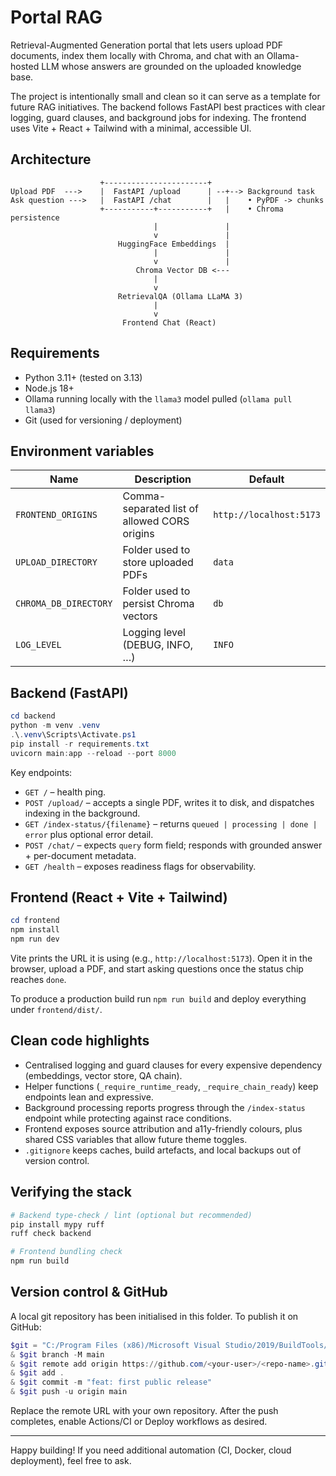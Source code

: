 ﻿# Portal RAG

Retrieval-Augmented Generation portal that lets users upload PDF documents, index them locally with Chroma, and chat with an Ollama-hosted LLM whose answers are grounded on the uploaded knowledge base.

The project is intentionally small and clean so it can serve as a template for future RAG initiatives. The backend follows FastAPI best practices with clear logging, guard clauses, and background jobs for indexing. The frontend uses Vite + React + Tailwind with a minimal, accessible UI.

## Architecture

```
                    +-----------------------+
Upload PDF  --->    |  FastAPI /upload      | --+--> Background task
Ask question --->   |  FastAPI /chat        |   |    • PyPDF -> chunks
                    +-----------+-----------+   |    • Chroma persistence
                                |               |
                                v               |
                        HuggingFace Embeddings  |
                                |               |
                                v               |
                            Chroma Vector DB <---
                                |
                                v
                        RetrievalQA (Ollama LLaMA 3)
                                |
                                v
                         Frontend Chat (React)
```

## Requirements

- Python 3.11+ (tested on 3.13)
- Node.js 18+
- Ollama running locally with the `llama3` model pulled (`ollama pull llama3`)
- Git (used for versioning / deployment)

## Environment variables

| Name                | Description                                   | Default                     |
|---------------------|-----------------------------------------------|-----------------------------|
| `FRONTEND_ORIGINS`  | Comma-separated list of allowed CORS origins   | `http://localhost:5173`     |
| `UPLOAD_DIRECTORY`  | Folder used to store uploaded PDFs             | `data`                      |
| `CHROMA_DB_DIRECTORY` | Folder used to persist Chroma vectors        | `db`                        |
| `LOG_LEVEL`         | Logging level (DEBUG, INFO, …)                | `INFO`                      |

## Backend (FastAPI)

```powershell
cd backend
python -m venv .venv
.\.venv\Scripts\Activate.ps1
pip install -r requirements.txt
uvicorn main:app --reload --port 8000
```

Key endpoints:

- `GET /` – health ping.
- `POST /upload/` – accepts a single PDF, writes it to disk, and dispatches indexing in the background.
- `GET /index-status/{filename}` – returns `queued | processing | done | error` plus optional error detail.
- `POST /chat/` – expects `query` form field; responds with grounded answer + per-document metadata.
- `GET /health` – exposes readiness flags for observability.

## Frontend (React + Vite + Tailwind)

```powershell
cd frontend
npm install
npm run dev
```

Vite prints the URL it is using (e.g., `http://localhost:5173`). Open it in the browser, upload a PDF, and start asking questions once the status chip reaches `done`.

To produce a production build run `npm run build` and deploy everything under `frontend/dist/`.

## Clean code highlights

- Centralised logging and guard clauses for every expensive dependency (embeddings, vector store, QA chain).
- Helper functions (`_require_runtime_ready`, `_require_chain_ready`) keep endpoints lean and expressive.
- Background processing reports progress through the `/index-status` endpoint while protecting against race conditions.
- Frontend exposes source attribution and a11y-friendly colours, plus shared CSS variables that allow future theme toggles.
- `.gitignore` keeps caches, build artefacts, and local backups out of version control.

## Verifying the stack

```powershell
# Backend type-check / lint (optional but recommended)
pip install mypy ruff
ruff check backend

# Frontend bundling check
npm run build
```

## Version control & GitHub

A local git repository has been initialised in this folder. To publish it on GitHub:

```powershell
$git = "C:/Program Files (x86)/Microsoft Visual Studio/2019/BuildTools/Common7/IDE/CommonExtensions/Microsoft/TeamFoundation/Team Explorer/Git/cmd/git.exe"
& $git branch -M main
& $git remote add origin https://github.com/<your-user>/<repo-name>.git
& $git add .
& $git commit -m "feat: first public release"
& $git push -u origin main
```

Replace the remote URL with your own repository. After the push completes, enable Actions/CI or Deploy workflows as desired.

---

Happy building! If you need additional automation (CI, Docker, cloud deployment), feel free to ask.
